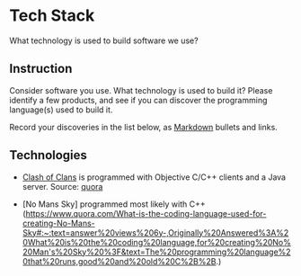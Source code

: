 # Tech Stack

What technology is used to build software we use?

## Instruction

Consider software you use. What technology is used to build it? Please identify a few products, and see if you can discover the programming language(s) used to build it.

Record your discoveries in the list below, as [Markdown](https://www.markdownguide.org/basic-syntax/) bullets and links.

## Technologies

- [Clash of Clans](https://supercell.com/en/games/clashofclans/) is programmed with Objective C/C++ clients and a Java server. Source: [quora](https://www.quora.com/What-programming-language-is-used-in-Clash-of-Clan-Game?share=1)

- [No Mans Sky] programmed most likely with C++ (https://www.quora.com/What-is-the-coding-language-used-for-creating-No-Mans-Sky#:~:text=answer%20views%206y-,Originally%20Answered%3A%20What%20is%20the%20coding%20language,for%20creating%20No%20Man's%20Sky%20%3F&text=The%20programming%20language%20that%20runs,good%20and%20old%20C%2B%2B.)
